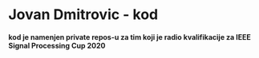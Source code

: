 # Jovan Dmitrovic - kod
#### kod je namenjen private repos-u za tim koji je radio kvalifikacije za IEEE Signal Processing Cup 2020 
